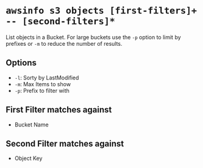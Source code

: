 # `awsinfo s3 objects [first-filters]+ -- [second-filters]*`

List objects in a Bucket. For large buckets use the `-p` option
to limit by prefixes or `-m` to reduce the number of results.

## Options

* `-l`: Sorty by LastModified
* `-m`: Max Items to show
* `-p`: Prefix to filter with

## First Filter matches against

* Bucket Name

## Second Filter matches against

* Object Key